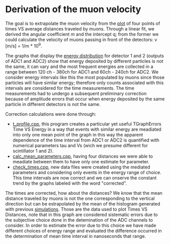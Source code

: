 # Derivation of the muon velocity

The goal is to extrapolate the muon velocity from the [plot](/Muons_velocity/velocity_graph.pdf) of four points of times VS average distances traveled by muons. Through a linear fit, we derived the angular coefficient m and the intercept q; from the former we could calculate the velocity of muons passing in front of the detectors: v [m/s] = 1/m * 10<sup>9</sup>.

The graphs that display the [energy distribution](/Muons_velocity/Graphs/Energy_distributions) for detector 1 and 2 (outputs of ADC1 and ADC2) show that energy deposited by different particles is not the same, it can vary and the most frequent energies are collected in a range between 120 ch - 380ch for ADC1 and 60ch - 240ch for ADC2. We consider energy intervals like this the most populated by muons since those particles will have similar energy; therefore only counts associated with this intervals are considered for the time measurements.
The time measurements had to undergo a subsequent preliminary correction because of amplitude errors that occur when energy deposited by the same particle in different detectors is not the same.

Correction calculations were done through:
- [t_profile.cpp](/Muons_velocity/t_profile.cpp), this program creates a particular yet useful TGraphErrors Time VS Energy in a way that events with similar energy are meadiated into only one mean point of the graph in this way the apparent dependence of the time interval from ADC1 or ADC2 is quantified with numerical parameters tau and Vs (wich we presume different for scintillator 1 and 2).
- [calc_mean_parameters.cpp](/Muons_velocity/calc_mean_parameters.cpp), having four distances we were able to meadiate between them to have only one estimate for parameter.
- [check_times.cpp](/Muons_velocity/check_times.cpp), new data files were created using the mediated parameters and considering only events in the energy range of choice. This time intervals are now correct and we can onserve the constant trend by the graphs labeled with the word "corrected".

The times are corrected, how about the distances? We know that the mean distance traveled by muons is not the one corresponding to the vertical direction but can be estrapolated by the mean of the histogram generated with previous [simulations](/Trajectory_simulation). Those are the data used to plot Times VS Distances, note that in this graph are considered sistematic errors due to the subjective choice done in the detemination of the ADC channels to consider. In order to estimate the error due to this choice we have made different choices of energy range and evaluated the difference occurred in the determination of mean time interval in nanoseconds that range.
